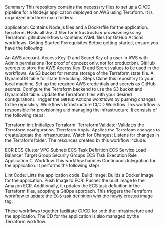 Summary
This repository contains the necessary files to set up a CI/CD pipeline for a Node.js application deployed on AWS using Terraform. It is organized into three main folders:

application: Contains Node.js files and a Dockerfile for the application.
terraform: Holds all the .tf files for infrastructure provisioning using Terraform.
githubworkflows: Contains YAML files for GitHub Actions workflows.
Getting Started
Prerequisites
Before getting started, ensure you have the following:

An AWS account.
Access Key ID and Secret Key of a user in AWS with Admin permissions (for proof of concept only, not for production).
GitHub secrets to store the AWS Access Key ID and Secret values to be used in the workflows.
An S3 bucket for remote storage of the Terraform state file.
A DynamoDB table for state file locking.
Steps
Clone this repository to your local machine.
Set up the required AWS credentials and secrets as GitHub secrets.
Configure the Terraform backend to use the S3 bucket and DynamoDB table.
Update the Terraform files with your desired configurations.
Trigger the GitHub Actions workflows by pushing changes to the repository.
Workflows
Infrastructure CI/CD Workflow
This workflow is responsible for provisioning and managing the infrastructure. It consists of the following steps:

Terraform Init: Initializes Terraform.
Terraform Validate: Validates the Terraform configuration.
Terraform Apply: Applies the Terraform changes to create/update the infrastructure.
Watch for Changes: Listens for changes in the Terraform folder.
The resources created by this workflow include:

ECR
ECS Cluster
VPC
Subnets
ECS Task Definition
ECS Service
Load Balancer
Target Group
Security Groups
ECS Task Execution Role
Application CI Workflow
This workflow handles Continuous Integration for the application. It performs the following steps:

Lint Code: Lints the application code.
Build Image: Builds a Docker image for the application.
Push Image to ECR: Pushes the built image to the Amazon ECR.
Additionally, it updates the ECS task definition in the Terraform files, adopting a GitOps approach. This triggers the Terraform workflow to update the ECS task definition with the newly created image tag.

These workflows together facilitate CI/CD for both the infrastructure and the application. The CD for the application is also managed by the Terraform workflow.
